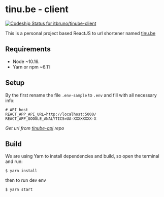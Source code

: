 # tinu.be - client
[![Codeship Status for itbruno/tinube-client](https://app.codeship.com/projects/df2db070-2538-0138-5362-0a65957949be/status?branch=master)](https://app.codeship.com/projects/383387)

This is a personal project based ReactJS to url shortener named [tinu.be](https://tinu.be)

## Requirements
- Node ~10.16.
- Yarn or npm ~6.11

## Setup
By the first rename the file `.env-sample` to `.env` and fill with all necessary info:

```
# API host
REACT_APP_API_URL=http://localhost:5000/
REACT_APP_GOOGLE_ANALYTICS=UA-XXXXXXXX-X
```

_Get url from [tinube-api](https://github.com/itbruno/tinube-api) repo_

## Build
We are using Yarn to install dependencies and build, so open the terminal and run:
```
$ yarn install
```
then to run dev env 
```
$ yarn start
```